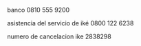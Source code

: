 banco 0810 555 9200

asistencia del servicio de iké 0800 122 6238

numero de cancelacion ike 2838298